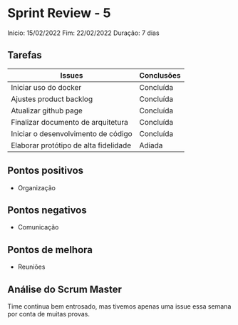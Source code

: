 # Sprint Review - 5

Inicio: 15/02/2022
Fim: 22/02/2022
Duração: 7 dias

## Tarefas

| Issues                                | Conclusões |
| ------------------------------------- | ---------- |
| Iniciar uso do docker                 | Concluída  |
| Ajustes product backlog               | Concluída  |
| Atualizar github page                 | Concluída  |
| Finalizar documento de arquitetura    | Concluída  |
| Iniciar o desenvolvimento de código   | Concluída  |
| Elaborar protótipo de alta fidelidade | Adiada     |


## Pontos positivos
* Organização

## Pontos negativos
* Comunicação

## Pontos de melhora
* Reuniões

## Análise do Scrum Master
Time continua bem entrosado, mas tivemos apenas uma issue essa semana por conta de muitas provas.
